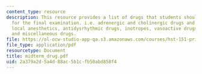 ```yaml
---
content_type: resource
description: This resource provides a list of drugs that students should know by name
  for the final examination. i.e. adrenergic and cholinergic drugs and antagonists,
  local anesthetics, antidysrhythmic drugs, inotropes, vasoactive drugs, immunosuppressants
  and miscellaneous drugs.
file: https://ol-ocw-studio-app-qa.s3.amazonaws.com/courses/hst-151-principles-of-pharmacology-spring-2005/2a379a2d5a4d88ac5b1cfb50abd858f4_midterm_drug.pdf
file_type: application/pdf
resourcetype: Document
title: midterm_drug.pdf
uid: 2a379a2d-5a4d-88ac-5b1c-fb50abd858f4
---
```

